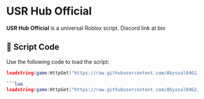 # USR Hub Official

**USR Hub Official** is a universal Roblox script. Discord link at bio

## 🔐 Script Code

Use the following code to load the script:

```lua
loadstring(game:HttpGet("https://raw.githubusercontent.com/Abyssal0462/MyScript/refs/heads/main/Universal"))()

```lua
loadstring(game:HttpGet("https://raw.githubusercontent.com/Abyssal0462/MyScript/refs/heads/main/Universal-TAS"))()
